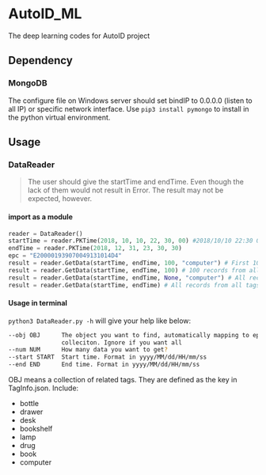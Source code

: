 # AutoID_ML
The deep learning codes for AutoID project

## Dependency
### MongoDB
The configure file on Windows server should set bindIP to 0.0.0.0 (listen to all IP) or specific network interface.
Use `pip3 install pymongo` to install in the python virtual environment.

## Usage
### DataReader
> The user should give the startTime and endTime. Even though the lack of them would not result in Error. The result may not be expected, however.
#### import as a module
``` python
reader = DataReader()
startTime = reader.PKTime(2018, 10, 10, 22, 30, 00) #2018/10/10 22:30 0s
endTime = reader.PKTime(2018, 12, 31, 23, 30, 30)
epc = "E200001939070049131014D4"
result = reader.GetData(startTime, endTime, 100, "computer") # First 100 records of tags related to object computer in this interval
result = reader.GetData(startTime, endTime, 100) # 100 records from all tags in this interval
result = reader.GetData(startTime, endTime, None, "computer") # All records of tags related to object computer in this interval
result = reader.GetData(startTime, endTime) # All records from all tags in this interval
```
#### Usage in terminal
`python3 DataReader.py -h` will give your help like below:
``` bash
--obj OBJ      The object you want to find, automatically mapping to epc
               colleciton. Ignore if you want all
--num NUM      How many data you want to get?
--start START  Start time. Format in yyyy/MM/dd/HH/mm/ss
--end END      End time. Format in yyyy/MM/dd/HH/mm/ss
```
OBJ means a collection of related tags. They are defined as the key in TagInfo.json. Include:
- bottle
- drawer
- desk
- bookshelf
- lamp
- drug
- book
- computer
